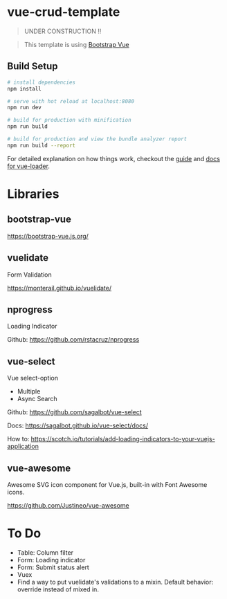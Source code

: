 # vue-crud-template

> UNDER CONSTRUCTION !!

> This template is using [Bootstrap Vue](https://bootstrap-vue.js.org/)

## Build Setup

``` bash
# install dependencies
npm install

# serve with hot reload at localhost:8080
npm run dev

# build for production with minification
npm run build

# build for production and view the bundle analyzer report
npm run build --report
```

For detailed explanation on how things work, checkout the [guide](http://vuejs-templates.github.io/webpack/) and [docs for vue-loader](http://vuejs.github.io/vue-loader).

# Libraries

## bootstrap-vue
https://bootstrap-vue.js.org/

## vuelidate
Form Validation

https://monterail.github.io/vuelidate/

## nprogress
Loading Indicator

Github: https://github.com/rstacruz/nprogress

## vue-select
Vue select-option

- Multiple
- Async Search

Github: https://github.com/sagalbot/vue-select

Docs: https://sagalbot.github.io/vue-select/docs/

How to: 
https://scotch.io/tutorials/add-loading-indicators-to-your-vuejs-application

## vue-awesome
Awesome SVG icon component for Vue.js, built-in with Font Awesome icons.

https://github.com/Justineo/vue-awesome

# To Do
- Table: Column filter
- Form: Loading indicator
- Form: Submit status alert 
- Vuex
- Find a way to put vuelidate's validations to a mixin. Default behavior: override instead of mixed in.
